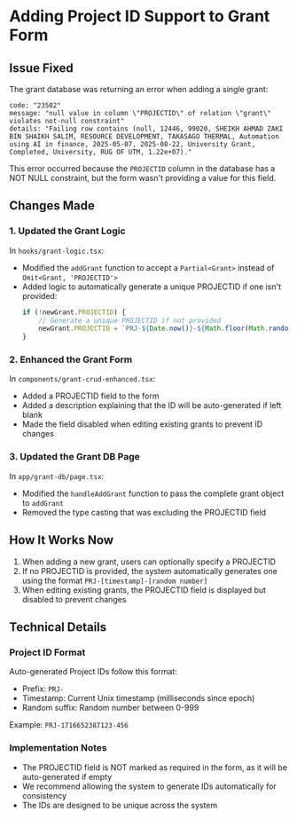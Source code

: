 # Adding Project ID Support to Grant Form

## Issue Fixed

The grant database was returning an error when adding a single grant:

```
code: "23502"
message: "null value in column \"PROJECTID\" of relation \"grant\" violates not-null constraint"
details: "Failing row contains (null, 12446, 99020, SHEIKH AHMAD ZAKI BIN SHAIKH SALIM, RESOURCE DEVELOPMENT, TAKASAGO THERMAL, Automation using AI in finance, 2025-05-07, 2025-08-22, University Grant, Completed, University, RUG OF UTM, 1.22e+07)."
```

This error occurred because the `PROJECTID` column in the database has a NOT NULL constraint, but the form wasn't providing a value for this field.

## Changes Made

### 1. Updated the Grant Logic

In `hooks/grant-logic.tsx`:
- Modified the `addGrant` function to accept a `Partial<Grant>` instead of `Omit<Grant, 'PROJECTID'>`
- Added logic to automatically generate a unique PROJECTID if one isn't provided:
  ```typescript
  if (!newGrant.PROJECTID) {
      // Generate a unique PROJECTID if not provided
      newGrant.PROJECTID = `PRJ-${Date.now()}-${Math.floor(Math.random() * 1000)}`;
  }
  ```

### 2. Enhanced the Grant Form

In `components/grant-crud-enhanced.tsx`:
- Added a PROJECTID field to the form
- Added a description explaining that the ID will be auto-generated if left blank
- Made the field disabled when editing existing grants to prevent ID changes

### 3. Updated the Grant DB Page

In `app/grant-db/page.tsx`:
- Modified the `handleAddGrant` function to pass the complete grant object to `addGrant`
- Removed the type casting that was excluding the PROJECTID field

## How It Works Now

1. When adding a new grant, users can optionally specify a PROJECTID
2. If no PROJECTID is provided, the system automatically generates one using the format `PRJ-[timestamp]-[random number]`
3. When editing existing grants, the PROJECTID field is displayed but disabled to prevent changes

## Technical Details

### Project ID Format

Auto-generated Project IDs follow this format:
- Prefix: `PRJ-`
- Timestamp: Current Unix timestamp (milliseconds since epoch)
- Random suffix: Random number between 0-999

Example: `PRJ-1716652387123-456`

### Implementation Notes

- The PROJECTID field is NOT marked as required in the form, as it will be auto-generated if empty
- We recommend allowing the system to generate IDs automatically for consistency
- The IDs are designed to be unique across the system
